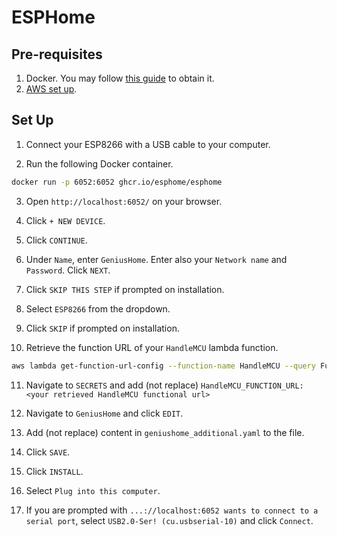 # ESPHome

## Pre-requisites

1. Docker. You may follow [this guide](https://www.docker.com/get-started/) to obtain it.
2. [AWS set up](../aws).

## Set Up

1. Connect your ESP8266 with a USB cable to your computer.

2. Run the following Docker container.

```bash
docker run -p 6052:6052 ghcr.io/esphome/esphome
```

3. Open `http://localhost:6052/` on your browser.

4. Click `+ NEW DEVICE`.

5. Click `CONTINUE`.

6. Under `Name`, enter `GeniusHome`. Enter also your `Network name` and `Password`. Click `NEXT`.

7. Click `SKIP THIS STEP` if prompted on installation.

8. Select `ESP8266` from the dropdown.

9. Click `SKIP` if prompted on installation.

10. Retrieve the function URL of your `HandleMCU` lambda function.

```bash
aws lambda get-function-url-config --function-name HandleMCU --query FunctionUrl --output text
```

11. Navigate to `SECRETS` and add (not replace) `HandleMCU_FUNCTION_URL: <your retrieved HandleMCU functional url>`

12. Navigate to `GeniusHome` and click `EDIT`.

13. Add (not replace) content in `geniushome_additional.yaml` to the file.

14. Click `SAVE`.

15. Click `INSTALL`.

16. Select `Plug into this computer`.

17. If you are prompted with `...://localhost:6052 wants to connect to a serial port`, select `USB2.0-Ser! (cu.usbserial-10)` and click `Connect`.
